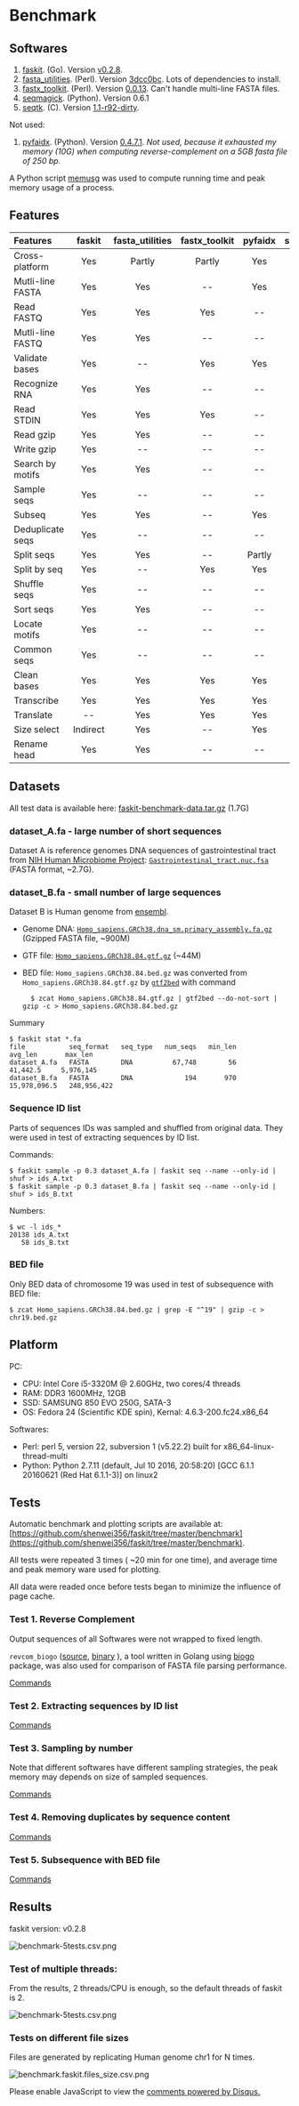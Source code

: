 # Benchmark


## Softwares

1. [faskit](https://github.com/shenwei356/faskit). (Go).
   Version [v0.2.8](https://github.com/shenwei356/faskit/releases/tag/v0.2.8).
1. [fasta_utilities](https://github.com/jimhester/fasta_utilities). (Perl).
   Version [3dcc0bc](https://github.com/jimhester/fasta_utilities/tree/3dcc0bc6bf1e97839476221c26984b1789482579).
   Lots of dependencies to install.
1. [fastx_toolkit](http://hannonlab.cshl.edu/fastx_toolkit/). (Perl).
   Version [0.0.13](http://hannonlab.cshl.edu/fastx_toolkit/fastx_toolkit_0.0.13_binaries_Linux_2.6_amd64.tar.bz2).
   Can't handle multi-line FASTA files.
1. [seqmagick](http://seqmagick.readthedocs.io/en/latest/index.html#installation). (Python).
   Version 0.6.1
1. [seqtk](https://github.com/lh3/seqtk). (C).
   Version [1.1-r92-dirty](https://github.com/lh3/seqtk/tree/fb85aad4ce1fc7b3d4543623418a1ae88fe1cea6).

Not used:

1. [pyfaidx](https://github.com/mdshw5/pyfaidx). (Python).
   Version [0.4.7.1](https://pypi.python.org/packages/source/p/pyfaidx/pyfaidx-0.4.7.1.tar.gz#md5=f33604a3550c2fa115ac7d33b952127d). *Not used, because it exhausted my memory (10G) when computing reverse-complement on a 5GB fasta file of 250 bp.*

A Python script [memusg](https://github.com/shenwei356/memusg) was used
to compute running time and peak memory usage of a process.

## Features

Features         | faskit    | fasta_utilities | fastx_toolkit | pyfaidx | seqmagick | seqtk
:--------------- | :------: | :-------------: | :-----------: | :-----: | :-------: | :----
Cross-platform   | Yes      | Partly          | Partly        | Yes     | Yes       | Yes
Mutli-line FASTA | Yes      | Yes             | --            | Yes     | Yes       | Yes
Read FASTQ       | Yes      | Yes             | Yes           | --      | Yes       | Yes
Mutli-line FASTQ | Yes      | Yes             | --            | --      | Yes       | Yes
Validate bases   | Yes      | --              | Yes           | Yes     | --        | --
Recognize RNA    | Yes      | Yes             | --            | --      | Yes       | Yes
Read STDIN       | Yes      | Yes             | Yes           | --      | Yes       | Yes
Read gzip        | Yes      | Yes             | --            | --      | Yes       | Yes
Write gzip       | Yes      | --              | --            | --      | Yes       | --
Search by motifs | Yes      | Yes             | --            | --      | Yes       | --
Sample seqs      | Yes      | --              | --            | --      | Yes       | Yes
Subseq           | Yes      | Yes             | --            | Yes     | Yes       | Yes
Deduplicate seqs | Yes      | --              | --            | --      | Partly    | --
Split seqs       | Yes      | Yes             | --            | Partly  | --        | --
Split by seq     | Yes      | --              | Yes           | Yes     | --        | --
Shuffle seqs     | Yes      | --              | --            | --      | --        | --
Sort seqs        | Yes      | Yes             | --            | --      | Yes       | --
Locate motifs    | Yes      | --              | --            | --      | --        | --
Common seqs      | Yes      | --              | --            | --      | --        | --
Clean bases      | Yes      | Yes             | Yes           | Yes     | --        | --
Transcribe       | Yes      | Yes             | Yes           | Yes     | Yes       | Yes
Translate        | --       | Yes             | Yes           | Yes     | Yes       | --
Size select      | Indirect | Yes             | --            | Yes     | Yes       | --
Rename head      | Yes      | Yes             | --            | --      | Yes       | Yes


## Datasets

All test data is available here: [faskit-benchmark-data.tar.gz](http://bioinf.shenwei.me/faskit-benchmark-data.tar.gz)  (1.7G)

### dataset_A.fa - large number of short sequences

Dataset A is reference genomes DNA sequences of gastrointestinal tract from
[NIH Human Microbiome Project](http://hmpdacc.org/):
[`Gastrointestinal_tract.nuc.fsa`](http://downloads.hmpdacc.org/data/reference_genomes/body_sites/Gastrointestinal_tract.nuc.fsa) (FASTA format, ~2.7G).

### dataset_B.fa - small number of large sequences

Dataset B is Human genome from [ensembl](http://uswest.ensembl.org/info/data/ftp/index.html).

- Genome DNA:  [`Homo_sapiens.GRCh38.dna_sm.primary_assembly.fa.gz`](ftp://ftp.ensembl.org/pub/release-84/fasta/homo_sapiens/dna/Homo_sapiens.GRCh38.dna_sm.primary_assembly.fa.gz) (Gzipped FASTA file, ~900M)
- GTF file:  [`Homo_sapiens.GRCh38.84.gtf.gz`](ftp://ftp.ensembl.org/pub/release-84/gtf/homo_sapiens/Homo_sapiens.GRCh38.84.gtf.gz) (~44M)
- BED file: `Homo_sapiens.GRCh38.84.bed.gz` was converted from `Homo_sapiens.GRCh38.84.gtf.gz` by  [`gtf2bed`](http://bedops.readthedocs.org/en/latest/content/reference/file-management/conversion/gtf2bed.html?highlight=gtf2bed)  with command

        $ zcat Homo_sapiens.GRCh38.84.gtf.gz | gtf2bed --do-not-sort | gzip -c > Homo_sapiens.GRCh38.84.bed.gz

Summary

    $ faskit stat *.fa
    file           seq_format   seq_type   num_seqs   min_len        avg_len       max_len
    dataset_A.fa   FASTA        DNA          67,748        56       41,442.5     5,976,145
    dataset_B.fa   FASTA        DNA             194       970   15,978,096.5   248,956,422

### Sequence ID list

Parts of sequences IDs was sampled and shuffled from original data.
They were used in test of extracting sequences by ID list.

Commands:

    $ faskit sample -p 0.3 dataset_A.fa | faskit seq --name --only-id | shuf > ids_A.txt
    $ faskit sample -p 0.3 dataset_B.fa | faskit seq --name --only-id | shuf > ids_B.txt

Numbers:

    $ wc -l ids_*
    20138 ids_A.txt
       58 ids_B.txt

### BED file

Only BED data of chromosome 19 was used in test of subsequence with BED file:

    $ zcat Homo_sapiens.GRCh38.84.bed.gz | grep -E "^19" | gzip -c > chr19.bed.gz


## Platform

PC:

- CPU: Intel Core i5-3320M @ 2.60GHz, two cores/4 threads
- RAM: DDR3 1600MHz, 12GB
- SSD: SAMSUNG 850 EVO 250G, SATA-3
- OS: Fedora 24 (Scientific KDE spin),  Kernal: 4.6.3-200.fc24.x86_64

Softwares:

- Perl: perl 5, version 22, subversion 1 (v5.22.2) built for x86_64-linux-thread-multi
- Python: Python 2.7.11 (default, Jul 10 2016, 20:58:20) [GCC 6.1.1 20160621 (Red Hat 6.1.1-3)] on linux2

## Tests

Automatic benchmark and plotting scripts are available at:  [https://github.com/shenwei356/faskit/tree/master/benchmark](https://github.com/shenwei356/faskit/tree/master/benchmark).

All tests were repeated 3 times ( ~20 min for one time),
and average time and peak memory ware used for plotting.

All data were readed once before tests began to minimize the influence of page cache.

### Test 1. Reverse Complement

Output sequences of all Softwares were not wrapped to fixed length.

`revcom_biogo` ([source](https://github.com/shenwei356/faskit/blob/master/benchmark/revcom_biogo.go),
 [binary](https://github.com/shenwei356/faskit/blob/master/benchmark/revcom_biogo?raw=true) ),
 a tool written in Golang using [biogo](https://github.com/biogo/biogo) package,
 was also used for comparison of FASTA file parsing performance.

[Commands](https://github.com/shenwei356/faskit/blob/master/benchmark/run_benchmark_01_revcom.sh)

### Test 2. Extracting sequences by ID list

[Commands](https://github.com/shenwei356/faskit/blob/master/benchmark/run_benchmark_02_exctact_by_id_list.sh)

### Test 3. Sampling by number

Note that different softwares have different sampling strategies,
the peak memory may depends on size of sampled sequences.

[Commands](https://github.com/shenwei356/faskit/blob/master/benchmark/run_benchmark_03_sampling.sh)

### Test 4. Removing duplicates by sequence content

[Commands](https://github.com/shenwei356/faskit/blob/master/benchmark/run_benchmark_04_remove_duplicated_seqs_by_seq.sh)

### Test 5. Subsequence with BED file

[Commands](https://github.com/shenwei356/faskit/blob/master/benchmark/run_benchmark_05_subseq_with_bed.sh)

## Results

faskit version: v0.2.8

![benchmark-5tests.csv.png](benchmark/benchmark.5tests.csv.png)

### Test of multiple threads:

From the results, 2 threads/CPU is enough, so the default threads of faskit is 2.

![benchmark-5tests.csv.png](benchmark/faskit_multi_threads/benchmark.5tests.csv.png)

### Tests on different file sizes

Files are generated by replicating Human genome chr1 for N times.

![benchmark.faskit.files_size.csv.png](benchmark/faskit_file_size/benchmark.faskit.files_size.csv.png)

<div id="disqus_thread"></div>
<script>
/**
* RECOMMENDED CONFIGURATION VARIABLES: EDIT AND UNCOMMENT THE SECTION BELOW TO INSERT DYNAMIC VALUES FROM YOUR PLATFORM OR CMS.
* LEARN WHY DEFINING THESE VARIABLES IS IMPORTANT: https://disqus.com/admin/universalcode/#configuration-variables
*/
/*
var disqus_config = function () {
this.page.url = PAGE_URL; // Replace PAGE_URL with your page's canonical URL variable
this.page.identifier = PAGE_IDENTIFIER; // Replace PAGE_IDENTIFIER with your page's unique identifier variable
};
*/
(function() { // DON'T EDIT BELOW THIS LINE
var d = document, s = d.createElement('script');

s.src = '//fastakit.disqus.com/embed.js';

s.setAttribute('data-timestamp', +new Date());
(d.head || d.body).appendChild(s);
})();
</script>
<noscript>Please enable JavaScript to view the <a href="https://disqus.com/?ref_noscript" rel="nofollow">comments powered by Disqus.</a></noscript>
